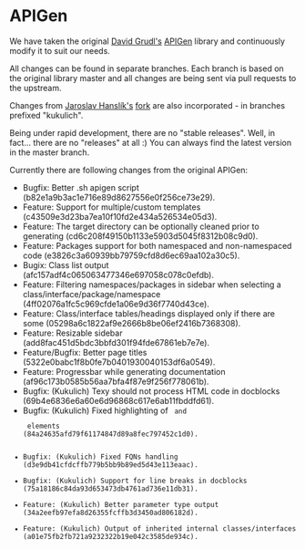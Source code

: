# APIGen

We have taken the original [David Grudl's](https://github.com/dg) [APIGen](https://github.com/nette/apigen) library and continuously modify it to suit our needs.

All changes can be found in separate branches. Each branch is based on the original library master and all changes are being sent via pull requests to the upstream.

Changes from [Jaroslav Hanslík's](https://github.com/kukulich) [fork](https://github.com/kukulich/apigen) are also incorporated - in branches prefixed "kukulich".

Being under rapid development, there are no "stable releases". Well, in fact... there are no "releases" at all :) You can always find the latest version in the master branch.

Currently there are following changes from the original APIGen:
- Bugfix: Better .sh apigen script (b82e1a9b3ac1e716e89d8627556e0f256ce73e29).
- Feature: Support for multiple/custom templates (c43509e3d23ba7ea10f10fd2e434a526534e05d3).
- Feature: The target directory can be optionally cleaned prior to generating (cd6c208f49150b1133e5903d5045f8312b08c9d0).
- Feature: Packages support for both namespaced and non-namespaced code (e3826c3a60939bb79759cfd8d6ec69aa102a30c5).
- Bugix: Class list output (afc157adf4c065063477346e697058c078c0efdb).
- Feature: Filtering namespaces/packages in sidebar when selecting a class/interface/package/namespace (4ff02076a1fc5c969cfde1a06e9d36f7740d43ce).
- Feature: Class/interface tables/headings displayed only if there are some (05298a6c1822af9e2666b8be06ef2416b7368308).
- Feature: Resizable sidebar (add8fac451d5bdc3bbfd301f94fde67861eb7e7e).
- Feature/Bugfix: Better page titles (5322e0babc1f8b0fe7b0401930040153df6a0549).
- Feature: Progressbar while generating documentation (af96c173b0585b56aa7bfa4f87e9f256f778061b).
- Bugfix: (Kukulich) Texy should not process HTML code in docblocks (69b4e6836e6a60e6d96868c617e6ab11fbddfd61).
- Bugfix: (Kukulich) Fixed highlighting of <code> and <pre> elements (84a24635afd79f61174847d89a8fec797452c1d0).
- Bugfix: (Kukulich) Fixed FQNs handling (d3e9db41cfdcffb779b5bb9b89ed5d43e113eaac).
- Bugfix: (Kukulich) Support for line breaks in docblocks (75a18186c84da93d653473db4761ad736e11db31).
- Feature: (Kukulich) Better parameter type output (34a2eefb97efa8d26355fcffb3d3450ad806182d).
- Feature: (Kukulich) Output of inherited internal classes/interfaces (a01e75fb2fb721a9232322b19e042c3585de934c).